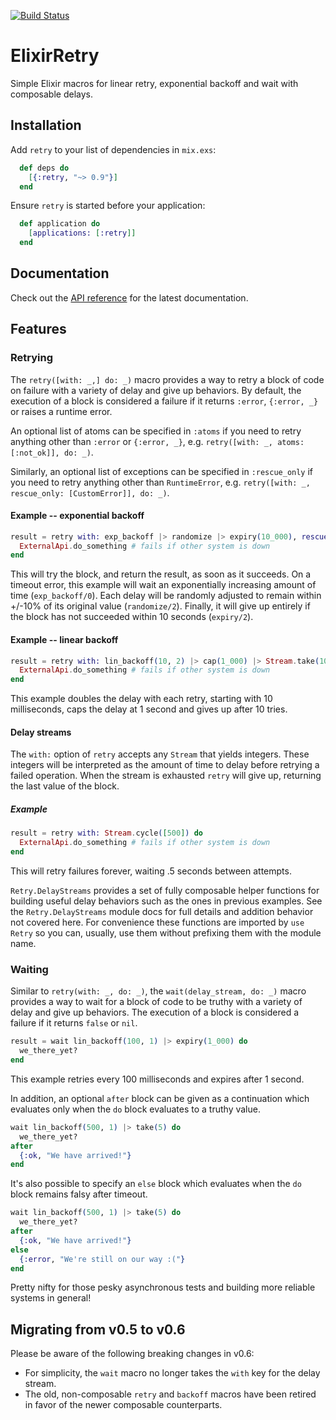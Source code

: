 [![Build Status](https://travis-ci.org/safwank/ElixirRetry.svg?branch=master)](https://travis-ci.org/safwank/ElixirRetry)

# ElixirRetry

Simple Elixir macros for linear retry, exponential backoff and wait with composable delays.

## Installation

Add `retry` to your list of dependencies in `mix.exs`:

```elixir
  def deps do
    [{:retry, "~> 0.9"}]
  end
```

Ensure `retry` is started before your application:

```elixir
  def application do
    [applications: [:retry]]
  end
```

## Documentation

Check out the [API reference](https://hexdocs.pm/retry/api-reference.html) for the latest documentation.

## Features

### Retrying

The `retry([with: _,] do: _)` macro provides a way to retry a block of code on failure with a variety of delay and give up behaviors. By default, the execution of a block is considered a failure if it returns `:error`, `{:error, _}` or raises a runtime error.

An optional list of atoms can be specified in `:atoms` if you need to retry anything other than `:error` or `{:error, _}`, e.g. `retry([with: _, atoms: [:not_ok]], do: _)`.

Similarly, an optional list of exceptions can be specified in `:rescue_only` if you need to retry anything other than `RuntimeError`, e.g. `retry([with: _, rescue_only: [CustomError]], do: _)`.

#### Example -- exponential backoff

```elixir
result = retry with: exp_backoff |> randomize |> expiry(10_000), rescue_only: [TimeoutError] do
  ExternalApi.do_something # fails if other system is down
end
```
This will try the block, and return the result, as soon as it succeeds. On a timeout error, this example will wait an exponentially increasing amount of time (`exp_backoff/0`). Each delay will be randomly adjusted to remain within +/-10% of its original value (`randomize/2`). Finally, it will give up entirely if the block has not succeeded within 10 seconds (`expiry/2`).

#### Example -- linear backoff

```elixir
result = retry with: lin_backoff(10, 2) |> cap(1_000) |> Stream.take(10) do
  ExternalApi.do_something # fails if other system is down
end
```

This example doubles the delay with each retry, starting with 10 milliseconds, caps the delay at 1 second and gives up after 10 tries.

#### Delay streams

The `with:` option of `retry` accepts any `Stream` that yields integers. These integers will be interpreted as the amount of time to delay before retrying a failed operation. When the stream is exhausted `retry` will give up, returning the last value of the block.

##### Example

```elixir
result = retry with: Stream.cycle([500]) do
  ExternalApi.do_something # fails if other system is down
end
```

This will retry failures forever, waiting .5 seconds between attempts.

`Retry.DelayStreams` provides a set of fully composable helper functions for building useful delay behaviors such as the ones in previous examples. See the `Retry.DelayStreams` module docs for full details and addition behavior not covered here. For convenience these functions are imported by `use Retry` so you can, usually, use them without prefixing them with the module name.

### Waiting

Similar to `retry(with: _, do: _)`, the `wait(delay_stream, do: _)` macro provides a way to wait for a block of code to be truthy with a variety of delay and give up behaviors. The execution of a block is considered a failure if it returns `false` or `nil`.

```elixir
result = wait lin_backoff(100, 1) |> expiry(1_000) do
  we_there_yet?
end
```

This example retries every 100 milliseconds and expires after 1 second.

In addition, an optional `after` block can be given as a continuation which evaluates only when the `do` block evaluates to a truthy value.

```elixir
wait lin_backoff(500, 1) |> take(5) do
  we_there_yet?
after
  {:ok, "We have arrived!"}
end
```

It's also possible to specify an `else` block which evaluates when the `do` block remains falsy after timeout.

```elixir
wait lin_backoff(500, 1) |> take(5) do
  we_there_yet?
after
  {:ok, "We have arrived!"}
else
  {:error, "We're still on our way :("}
end
```

Pretty nifty for those pesky asynchronous tests and building more reliable systems in general!

## Migrating from v0.5 to v0.6

Please be aware of the following breaking changes in v0.6:

- For simplicity, the `wait` macro no longer takes the `with` key for the delay stream.
- The old, non-composable `retry` and `backoff` macros have been retired in favor of the newer composable counterparts.

